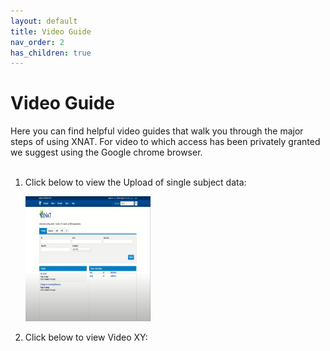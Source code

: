```yaml
---
layout: default
title: Video Guide
nav_order: 2
has_children: true
---
```


# Video Guide

Here you can find helpful video guides that walk you through the major steps of using XNAT. For video to which access has been privately granted we suggest using the Google chrome browser.
<br/><br/>	

1. Click below to view the Upload of single subject data:

    [<img src="../../pics/XNAT_image.jpg" width="200" height="200" />](Upload_Data.md)

2. Click below to view Video XY:





